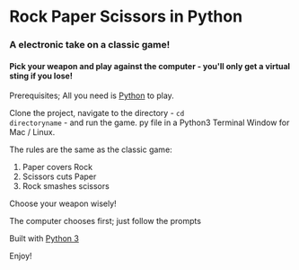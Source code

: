 # Rock Paper Scissors in Python
### A electronic take on a classic game!
#### Pick your weapon and play against the computer - you'll only get a virtual sting if you lose!

Prerequisites; All you need is [Python](https://www.python.org/download/releases/3.0) to play.

Clone the project, navigate to the directory - <code>cd directoryname</code> - and run the game. py file in a Python3 Terminal Window for Mac / Linux.

The rules are the same as the classic game:		
1. Paper covers Rock	
2. Scissors cuts Paper	
3. Rock smashes scissors	

Choose your weapon wisely!

The computer chooses first; just follow the prompts

Built with [Python 3](https://www.python.org/download/releases/3.0)

Enjoy!